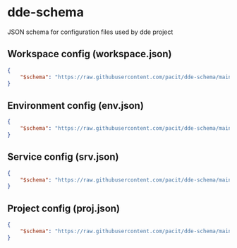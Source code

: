 # dde-schema
JSON schema for configuration files used by dde project

## Workspace config (workspace.json)
```json
{
    "$schema": "https://raw.githubusercontent.com/pacit/dde-schema/main/wrk.schema.json"
}
```

## Environment config (env.json)
```json
{
    "$schema": "https://raw.githubusercontent.com/pacit/dde-schema/main/env.schema.json"
}
```

## Service config (srv.json)
```json
{
    "$schema": "https://raw.githubusercontent.com/pacit/dde-schema/main/srv.schema.json"
}
```

## Project config (proj.json)
```json
{
    "$schema": "https://raw.githubusercontent.com/pacit/dde-schema/main/proj.schema.json"
}
```